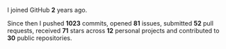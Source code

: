 I joined GitHub **2** years ago.

Since then I pushed **1023** commits, opened **81** issues, submitted **52** pull requests, received **71** stars across **12** personal projects and contributed to **30** public repositories.
